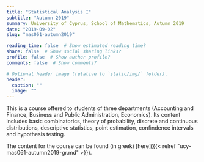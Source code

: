 ```yaml
---
title: "Statistical Analysis I"
subtitle: "Autumn 2019"
summary: University of Cyprus, School of Mathematics, Autumn 2019
date: "2019-09-02"
slug: "mas061-autumn2019"

reading_time: false  # Show estimated reading time?
share: false  # Show social sharing links?
profile: false  # Show author profile?
comments: false  # Show comments?

# Optional header image (relative to `static/img/` folder).
header:
  caption: ""
  image: ""
---
```


This is a course offered to students of three departments (Accounting and Finance, Business and Public Administration, Economics). Its content includes basic combinatorics, theory of probability, discrete and continuous distributions, descriptive statistics, point estimation, confindence intervals and hypothesis testing.

The content for the course can be found (in greek) [here]({{< relref "ucy-mas061-autumn2019-gr.md" >}}).
